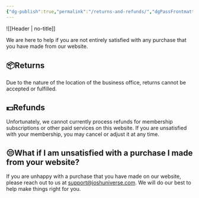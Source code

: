 ```yaml
---
{"dg-publish":true,"permalink":"/returns-and-refunds/","dgPassFrontmatter":true,"noteIcon":"","created":"","updated":""}
---
```



![[Header \| no-title]]

We are here to help if you are not entirely satisfied with any purchase that you have made from our website.

## **📦Returns**

Due to the nature of the location of the business office, returns cannot be accepted or fulfilled.

## **💵Refunds**

Unfortunately, we cannot currently process refunds for membership subscriptions or other paid services on this website. If you are unsatisfied with your membership, you may cancel or adjust it at any time.

## **😒What if I am unsatisfied with a purchase I made from your website?**

If you are unhappy with a purchase that you have made on our website, please reach out to us at [support@joshuniverse.com](mailto:support@joshuniverse.com). We will do our best to help make things right for you.